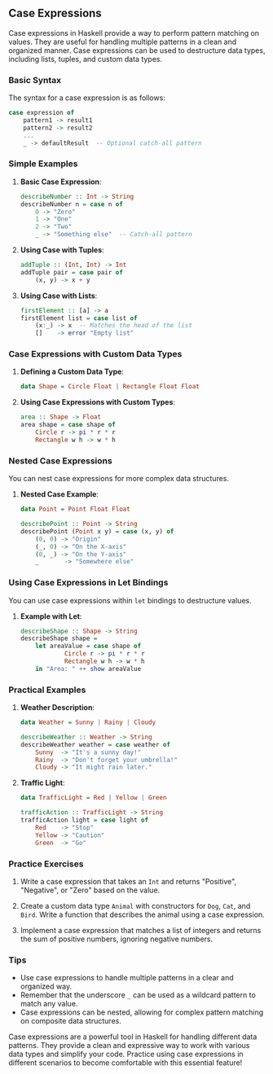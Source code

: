 ## Case Expressions

Case expressions in Haskell provide a way to perform pattern matching on values. They are useful for handling multiple patterns in a clean and organized manner. Case expressions can be used to destructure data types, including lists, tuples, and custom data types.

### Basic Syntax

The syntax for a case expression is as follows:

```haskell
case expression of
    pattern1 -> result1
    pattern2 -> result2
    ...
    _ -> defaultResult  -- Optional catch-all pattern
```

### Simple Examples

1. **Basic Case Expression**:
   ```haskell
   describeNumber :: Int -> String
   describeNumber n = case n of
       0 -> "Zero"
       1 -> "One"
       2 -> "Two"
       _ -> "Something else"  -- Catch-all pattern
   ```

2. **Using Case with Tuples**:
   ```haskell
   addTuple :: (Int, Int) -> Int
   addTuple pair = case pair of
       (x, y) -> x + y
   ```

3. **Using Case with Lists**:
   ```haskell
   firstElement :: [a] -> a
   firstElement list = case list of
       (x:_) -> x  -- Matches the head of the list
       []    -> error "Empty list"
   ```

### Case Expressions with Custom Data Types

1. **Defining a Custom Data Type**:
   ```haskell
   data Shape = Circle Float | Rectangle Float Float
   ```

2. **Using Case Expressions with Custom Types**:
   ```haskell
   area :: Shape -> Float
   area shape = case shape of
       Circle r -> pi * r * r
       Rectangle w h -> w * h
   ```

### Nested Case Expressions

You can nest case expressions for more complex data structures.

1. **Nested Case Example**:
   ```haskell
   data Point = Point Float Float

   describePoint :: Point -> String
   describePoint (Point x y) = case (x, y) of
       (0, 0) -> "Origin"
       (_, 0) -> "On the X-axis"
       (0, _) -> "On the Y-axis"
       _       -> "Somewhere else"
   ```

### Using Case Expressions in Let Bindings

You can use case expressions within `let` bindings to destructure values.

1. **Example with Let**:
   ```haskell
   describeShape :: Shape -> String
   describeShape shape =
       let areaValue = case shape of
               Circle r -> pi * r * r
               Rectangle w h -> w * h
       in "Area: " ++ show areaValue
   ```

### Practical Examples

1. **Weather Description**:
   ```haskell
   data Weather = Sunny | Rainy | Cloudy

   describeWeather :: Weather -> String
   describeWeather weather = case weather of
       Sunny  -> "It's a sunny day!"
       Rainy  -> "Don't forget your umbrella!"
       Cloudy -> "It might rain later."
   ```

2. **Traffic Light**:
   ```haskell
   data TrafficLight = Red | Yellow | Green

   trafficAction :: TrafficLight -> String
   trafficAction light = case light of
       Red    -> "Stop"
       Yellow -> "Caution"
       Green  -> "Go"
   ```

### Practice Exercises

1. Write a case expression that takes an `Int` and returns "Positive", "Negative", or "Zero" based on the value.

2. Create a custom data type `Animal` with constructors for `Dog`, `Cat`, and `Bird`. Write a function that describes the animal using a case expression.

3. Implement a case expression that matches a list of integers and returns the sum of positive numbers, ignoring negative numbers.

### Tips

- Use case expressions to handle multiple patterns in a clear and organized way.
- Remember that the underscore `_` can be used as a wildcard pattern to match any value.
- Case expressions can be nested, allowing for complex pattern matching on composite data structures.

Case expressions are a powerful tool in Haskell for handling different data patterns. They provide a clean and expressive way to work with various data types and simplify your code. Practice using case expressions in different scenarios to become comfortable with this essential feature!